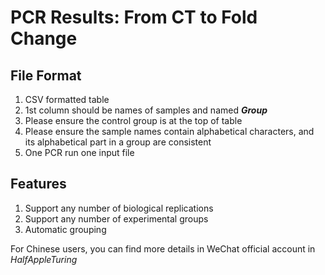 # PCR Results: From CT to Fold Change
## File Format
1. CSV formatted table
2. 1st column should be names of samples and named ***Group***
3. Please ensure the control group is at the top of table
4. Please ensure the sample names contain alphabetical characters, and its alphabetical part in a group are consistent
5. One PCR run one input file

## Features
1. Support any number of biological replications
2. Support any number of experimental groups
3. Automatic grouping

For Chinese users, you can find more details in WeChat official account in *HalfAppleTuring*
